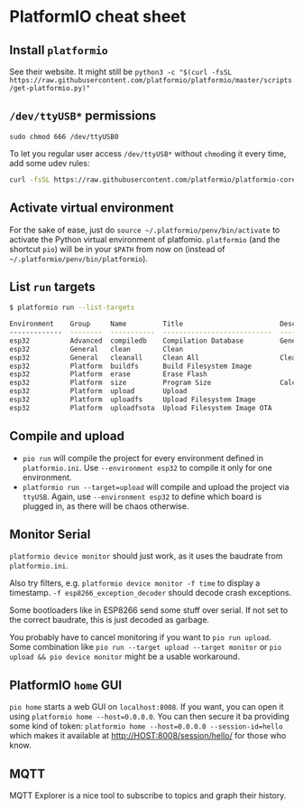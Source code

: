 # PlatformIO cheat sheet

## Install `platformio`

See their website.
It might still be `python3 -c "$(curl -fsSL https://raw.githubusercontent.com/platformio/platformio/master/scripts/get-platformio.py)"`

## `/dev/ttyUSB*` permissions

`sudo chmod 666 /dev/ttyUSB0`

To let you regular user access `/dev/ttyUSB*` without `chmod`ing it every time, add some udev rules:

```sh
curl -fsSL https://raw.githubusercontent.com/platformio/platformio-core/master/scripts/99-platformio-udev.rules | sudo tee /etc/udev/rules.d/99-platformio-udev.rules > /dev/null
```

## Activate virtual environment

For the sake of ease, just do `source ~/.platformio/penv/bin/activate` to activate the Python virtual environment of platfomio.
`platformio` (and the shortcut `pio`) will be in your `$PATH` from now on (instead of `~/.platformio/penv/bin/platformio`).

## List `run` targets

```sh
$ platformio run --list-targets

Environment    Group     Name         Title                        Description
-------------  --------  -----------  ---------------------------  ------------------------------------------------------------
esp32          Advanced  compiledb    Compilation Database         Generate compilation database `compile_commands.json`
esp32          General   clean        Clean
esp32          General   cleanall     Clean All                    Clean a build environment and installed library dependencies
esp32          Platform  buildfs      Build Filesystem Image
esp32          Platform  erase        Erase Flash
esp32          Platform  size         Program Size                 Calculate program size
esp32          Platform  upload       Upload
esp32          Platform  uploadfs     Upload Filesystem Image
esp32          Platform  uploadfsota  Upload Filesystem Image OTA
```

## Compile and upload

* `pio run` will compile the project for every environment defined in `platformio.ini`.
Use `--environment esp32` to compile it only for one environment.
* `platformio run --target=upload` will compile and upload the project via `ttyUSB`.
Again, use `--environment esp32` to define which board is plugged in, as there will be chaos otherwise.

## Monitor Serial

`platformio device monitor` should just work, as it uses the baudrate from `platformio.ini`.

Also try filters, e.g. `platformio device monitor -f time` to display a timestamp. `-f esp8266_exception_decoder` should decode crash exceptions.

Some bootloaders like in ESP8266 send some stuff over serial. If not set to the correct baudrate, this is just decoded
as garbage.

You probably have to cancel monitoring if you want to `pio run upload`. Some combination
like `pio run --target upload --target monitor` or `pio upload && pio device monitor` might be a usable workaround.

## PlatformIO `home` GUI

`pio home` starts a web GUI on `localhost:8008`. If you want, you can open it using `platformio home --host=0.0.0.0`.
You can then secure it ba providing some kind of token: `platformio home --host=0.0.0.0 --session-id=hello` which makes
it available at <http://HOST:8008/session/hello/> for those who know.

## MQTT

MQTT Explorer is a nice tool to subscribe to topics and graph their history.
